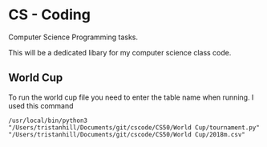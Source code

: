 # CS - Coding
Computer Science Programming tasks.

This will be a dedicated libary for my computer science class code. 

## World Cup

To run the world cup file you need to enter the table name when running. I used this command 
```
/usr/local/bin/python3 "/Users/tristanhill/Documents/git/cscode/CS50/World Cup/tournament.py" "/Users/tristanhill/Documents/git/cscode/CS50/World Cup/2018m.csv"
```